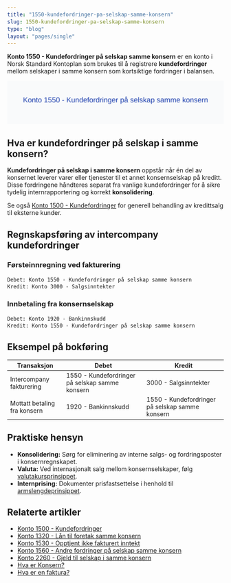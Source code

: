 ```yaml
---
title: "1550-kundefordringer-pa-selskap-samme-konsern"
slug: 1550-kundefordringer-pa-selskap-samme-konsern
type: "blog"
layout: "pages/single"
---
```


**Konto 1550 - Kundefordringer på selskap samme konsern** er en konto i Norsk Standard Kontoplan som brukes til å registrere **kundefordringer** mellom selskaper i samme konsern som kortsiktige fordringer i balansen.

![Illustrasjon av konto 1550 Kundefordringer på selskap samme konsern](1550-kundefordringer-pa-selskap-samme-konsern-image.svg)

## Hva er kundefordringer på selskap i samme konsern?

**Kundefordringer på selskap i samme konsern** oppstår når én del av konsernet leverer varer eller tjenester til et annet konsernselskap på kreditt. Disse fordringene håndteres separat fra vanlige kundefordringer for å sikre tydelig internrapportering og korrekt **konsolidering**.

Se også [Konto 1500 - Kundefordringer](/blogs/kontoplan/1500-kundefordringer "Konto 1500 - Kundefordringer") for generell behandling av kredittsalg til eksterne kunder.

## Regnskapsføring av intercompany kundefordringer

### Førsteinnregning ved fakturering
```plaintext
Debet: Konto 1550 - Kundefordringer på selskap samme konsern
Kredit: Konto 3000 - Salgsinntekter
```

### Innbetaling fra konsernselskap
```plaintext
Debet: Konto 1920 - Bankinnskudd
Kredit: Konto 1550 - Kundefordringer på selskap samme konsern
```

## Eksempel på bokføring

| Transaksjon                     | Debet                                                          | Kredit                                    |
|---------------------------------|---------------------------------------------------------------|-------------------------------------------|
| Intercompany fakturering        | 1550 - Kundefordringer på selskap samme konsern               | 3000 - Salgsinntekter                     |
| Mottatt betaling fra konsern    | 1920 - Bankinnskudd                                           | 1550 - Kundefordringer på selskap samme konsern |

## Praktiske hensyn

* **Konsolidering:** Sørg for eliminering av interne salgs- og fordringsposter i konsernregnskapet.
* **Valuta:** Ved internasjonalt salg mellom konsernselskaper, følg [valutakursprinsippet](/blogs/regnskap/hva-er-valutakurs "Hva er Valutakurs? Prinsipper for valutahåndtering i regnskap").
* **Internprising:** Dokumenter prisfastsettelse i henhold til [armslengdeprinsippet](/blogs/regnskap/hva-er-internprising "Hva er Internprising? Retningslinjer for konserninternt salg").

## Relaterte artikler

* [Konto 1500 - Kundefordringer](/blogs/kontoplan/1500-kundefordringer "Konto 1500 - Kundefordringer")
* [Konto 1320 - Lån til foretak samme konsern](/blogs/kontoplan/1320-lan-til-foretak-samme-konsern "Konto 1320 - Lån til foretak samme konsern")
* [Konto 1530 - Opptjent ikke fakturert inntekt](/blogs/kontoplan/1530-opptjent-ikke-fakturert-inntekt "Konto 1530 - Opptjent ikke fakturert inntekt")
* [Konto 1560 - Andre fordringer på selskap samme konsern](/blogs/kontoplan/1560-andre-fordringer-pa-selskap-samme-konsern "Konto 1560 - Andre fordringer på selskap samme konsern")
* [Konto 2260 - Gjeld til selskap i samme konsern](/blogs/kontoplan/2260-gjeld-til-selskap-i-samme-konsern "Konto 2260 - Gjeld til selskap i samme konsern")
* [Hva er Konsern?](/blogs/regnskap/hva-er-konsern "Hva er Konsern? Komplett Guide til Konsernstrukturer og Konsernregnskap")
* [Hva er en faktura?](/blogs/regnskap/hva-er-en-faktura "Hva er en Faktura? En Guide til Norske Fakturakrav")

